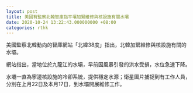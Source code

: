 ```yaml
---
layout: post
title: 美國有監察北韓智庫指平壤加緊維修與核設施有關水壩
date: 2020-10-24 13:22:43.000000000 +08:00
categories: rthk
---
```


美國監察北韓動向的智庫網站「北緯38度」指出，北韓加緊維修與核設施有關的水壩。

網站指出，當地位於九龍江的水壩，早前因風暴引發的洪水受損，水位急速下降。

水壩一直為寧邊核設施的冷卻系統，提供穩定水源；衛星圖片捕捉到有工作人員，分別在上月22日及本月17日，到水壩開展維修工作。

